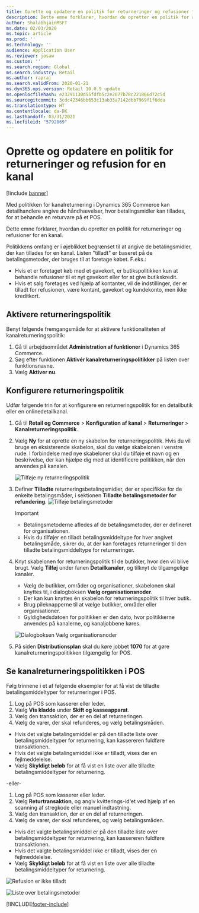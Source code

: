 ```yaml
---
title: Oprette og opdatere en politik for returneringer og refusioner for en kanal
description: Dette emne forklarer, hvordan du opretter en politik for returneringer og refusioner for en kanal.
author: ShalabhjainMSFT
ms.date: 02/03/2020
ms.topic: article
ms.prod: ''
ms.technology: ''
audience: Application User
ms.reviewer: josaw
ms.custom: ''
ms.search.region: Global
ms.search.industry: Retail
ms.author: rapraj
ms.search.validFrom: 2020-01-21
ms.dyn365.ops.version: Retail 10.0.9 update
ms.openlocfilehash: e23291130d55fdfb5c2e2077b78c221866d72c5d
ms.sourcegitcommit: 3cdc42346bb653c13ab33a7142dbb7969f1f6dda
ms.translationtype: HT
ms.contentlocale: da-DK
ms.lasthandoff: 03/31/2021
ms.locfileid: "5792069"
---
```

# <a name="create-and-update-a-returns-and-refunds-policy-for-a-channel"></a>Oprette og opdatere en politik for returneringer og refusion for en kanal

[!include [banner](includes/banner.md)]

Med politikken for kanalreturnering i Dynamics 365 Commerce kan detailhandlere angive de håndhævelser, hvor betalingsmidler kan tillades, for at behandle en returvare på et POS.  

Dette emne forklarer, hvordan du opretter en politik for returneringer og refusioner for en kanal.

Politikkens omfang er i øjeblikket begrænset til at angive de betalingsmidler, der kan tillades for en kanal. Listen "tilladt" er baseret på de betalingsmetoder, der bruges til at foretage købet. F.eks.:

- Hvis et er foretaget køb med et gavekort, er butikspolitikken kun at behandle refusioner til et nyt gavekort eller for at give butikskredit. 
- Hvis et salg foretages ved hjælp af kontanter, vil de indstillinger, der er tilladt for refusionen, være kontant, gavekort og kundekonto, men ikke kreditkort. 


## <a name="enable-return-policy"></a>Aktivere returneringspolitik

Benyt følgende fremgangsmåde for at aktivere funktionaliteten af kanalreturneringspolitik:

1. Gå til arbejdsområdet **Administration af funktioner** i Dynamics 365 Commerce.
2. Søg efter funktionen **Aktivér kanalreturneringspolitikker** på listen over funktionsnavne.
3. Vælg **Aktiver nu**. 

## <a name="configure-return-policy"></a>Konfigurere returneringspolitik

Udfør følgende trin for at konfigurere en returneringspolitik for en detailbutik eller en onlinedetailkanal.

1. Gå til **Retail og Commerce** \> **Konfiguration af kanal** \> **Returneringer** \> **Kanalreturneringspolitik**.

2. Vælg **Ny** for at oprette en ny skabelon for returneringspolitik. Hvis du vil bruge en eksisterende skabelon, skal du vælge skabelonen i venstre rude. I forbindelse med nye skabeloner skal du tilføje et navn og en beskrivelse, der kan hjælpe dig med at identificere politikken, når den anvendes på kanalen.

   ![Tilføje ny returneringspolitik](media/Return-policy-page1.png "Tilføje ny returneringspolitik")
     
   
3. Definer **Tilladte** returneringsbetalingsmidler, der er specifikke for de enkelte betalingsmåder, i sektionen **Tilladte betalingsmetoder for refundering**.
   ![Tilføje betalingsmetoder](media/Return-policy-page2.PNG "Angive tilladte betalingsmetoder pr. betalingstype")
   
    > [!IMPORTANT]
    > - Betalingsmetoderne afledes af de betalingsmetoder, der er defineret for organisationen.
    > - Hvis du tilføjer en tilladt betalingsmiddeltype for hver angivet betalingsmåde, sikrer du, at der kan foretages returneringer til den tilladte betalingsmiddeltype for returneringer.
    
4. Knyt skabelonen for returneringspolitik til de butikker, hvor den vil blive brugt. Vælg **Tilføj** under fanen **Detailkanaler**, og tilknyt de tilgængelige kanaler. 

    - Vælg de butikker, områder og organisationer, skabelonen skal knyttes til, i dialogboksen **Vælg organisationsnoder**.
    - Der kan kun knyttes én skabelon for returneringspolitik til hver butik.
    - Brug pileknapperne til at vælge butikker, områder eller organisationer.
    - Gyldighedsdatoen for politikken er den dato, hvor politikkerne anvendes på kanalerne, og kanaljobbene køres. 

    ![Dialogboksen Vælg organisationsnoder](media/Return-policy-page3.PNG "Dialogboksen Vælg organisationsnoder")

5. På siden **Distributionsplan** skal du køre jobbet **1070** for at gøre kanalreturneringspolitikken tilgængelig for POS.

## <a name="preview-the-channel-return-policy-in-the-pos"></a>Se kanalreturneringspolitikken i POS

Følg trinnene i et af følgende eksempler for at få vist de tilladte betalingsmiddeltyper for returneringer i POS.

1. Log på POS som kasserer eller leder.
2. Vælg **Vis kladde** under **Skift og kasseapparat**.
3. Vælg den transaktion, der er en del af returneringen. 
4. Vælg de varer, der skal refunderes, og vælg betalingsmåden.  
- Hvis det valgte betalingsmiddel er på den tilladte liste over betalingsmiddeltyper for returnering, kan kassereren fuldføre transaktionen.
- Hvis det valgte betalingsmiddel ikke er tilladt, vises der en fejlmeddelelse.
- Vælg **Skyldigt beløb** for at få vist en liste over alle tilladte betalingsmiddeltyper for returnering.

-eller-

1. Log på POS som kasserer eller leder.
2. Vælg **Returtransaktion**, og angiv kvitterings-id'et ved hjælp af en scanning af stregkode eller manuel indtastning. 
3. Vælg den transaktion, der er en del af returneringen. 
4. Vælg de varer, der skal refunderes, og vælg betalingsmåden.  
- Hvis det valgte betalingsmiddel er på den tilladte liste over betalingsmiddeltyper for returnering, kan kassereren fuldføre transaktionen.
- Hvis det valgte betalingsmiddel ikke er tilladt, vises der en fejlmeddelelse.
- Vælg **Skyldigt beløb** for at få vist en liste over alle tilladte betalingsmiddeltyper for returnering.

![Refusion er ikke tilladt](media/Return-policy-page6.png "Refusionstype er ikke tilladt")



![Liste over betalingsmetoder](media/Return-policy-page5.PNG "Refusionstyper er tilladt")


[!INCLUDE[footer-include](../includes/footer-banner.md)]
